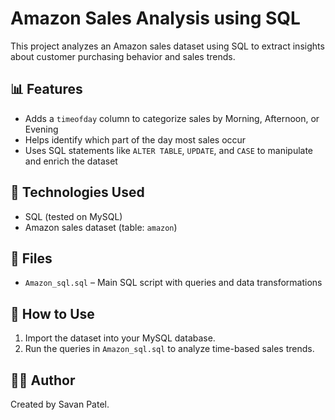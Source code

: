 # Amazon Sales Analysis using SQL

This project analyzes an Amazon sales dataset using SQL to extract insights about customer purchasing behavior and sales trends.

## 📊 Features

- Adds a `timeofday` column to categorize sales by Morning, Afternoon, or Evening
- Helps identify which part of the day most sales occur
- Uses SQL statements like `ALTER TABLE`, `UPDATE`, and `CASE` to manipulate and enrich the dataset

## 🧰 Technologies Used

- SQL (tested on MySQL)
- Amazon sales dataset (table: `amazon`)

## 📁 Files

- `Amazon_sql.sql` – Main SQL script with queries and data transformations

## 🚀 How to Use

1. Import the dataset into your MySQL database.
2. Run the queries in `Amazon_sql.sql` to analyze time-based sales trends.

## 🙋‍♂️ Author

Created by Savan Patel.
